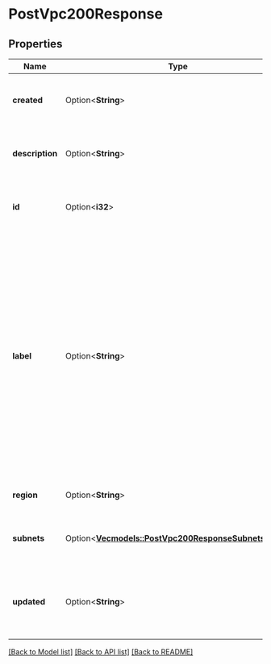 # PostVpc200Response

## Properties

Name | Type | Description | Notes
------------ | ------------- | ------------- | -------------
**created** | Option<**String**> | __Filterable__, __Read-only__ The date-time of VPC creation. | [optional][readonly]
**description** | Option<**String**> | A written description to help distinguish the VPC. | [optional][default to ]
**id** | Option<**i32**> | __Filterable__, __Read-only__ The unique ID of the VPC. | [optional][readonly]
**label** | Option<**String**> | __Filterable__ The VPC's label, for display purposes only.  - Needs to be unique among the Account's VPCs. - Can only contain ASCII letters, numbers, and hyphens (`-`). You can't use two consecutive hyphens (`--`). | [optional]
**region** | Option<**String**> | __Filterable__ The Region for the VPC. | [optional]
**subnets** | Option<[**Vec<models::PostVpc200ResponseSubnetsInner>**](post_vpc_200_response_subnets_inner.md)> | A list of subnets associated with the VPC. | [optional]
**updated** | Option<**String**> | __Filterable__, __Read-only__ The date-time of the most recent VPC update. | [optional][readonly]

[[Back to Model list]](../README.md#documentation-for-models) [[Back to API list]](../README.md#documentation-for-api-endpoints) [[Back to README]](../README.md)


